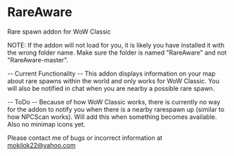 # RareAware
Rare spawn addon for WoW Classic


NOTE: If the addon will not load for you, it is likely you have installed it with the wrong folder name. Make sure the folder is named "RareAware" and not "RareAware-master".


-- Current Functionality --
This addon displays information on your map about rare spawns within the world and only works for WoW Classic. You will also be notified in chat when you are nearby a possible rare spawn.

-- ToDo --
Because of how WoW Classic works, there is currently no way for the addon to notify you when there is a nearby rarespawn up (similar to how NPCScan works). Will add this when something becomes available. Also no minimap icons yet.

Please contact me of bugs or incorrect information at mokilok22@yahoo.com
